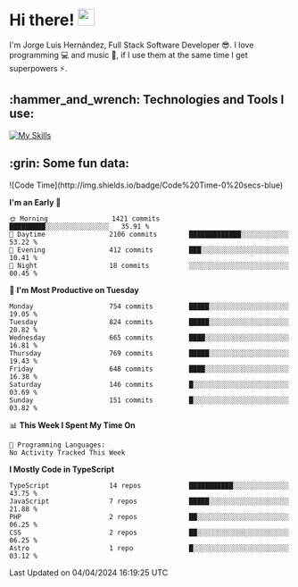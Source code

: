 <h1 align="left">
 <abc>
  <br>Hi there! <img src="https://user-images.githubusercontent.com/42378118/110234147-e3259600-7f4e-11eb-95be-0c4047144dea.gif" width="30"><br>
 </abc>
</h1>

I'm Jorge Luis Hernández, Full Stack Software Developer :sunglasses:. I love programming :computer: and music :musical_score:, if I use them at the same time I get superpowers :zap:. 


<h2 align="left">:hammer_and_wrench: Technologies and Tools I use:</h2>

[![My Skills](https://skillicons.dev/icons?i=js,ts,html,css,py,vue,react,next,nest,postgres,mysql)](https://skillicons.dev)

<h2 align="left">:grin: Some fun data:</h2>
<!--START_SECTION:waka-->
![Code Time](http://img.shields.io/badge/Code%20Time-0%20secs-blue)

**I'm an Early 🐤** 

```text
🌞 Morning                1421 commits        █████████░░░░░░░░░░░░░░░░   35.91 % 
🌆 Daytime                2106 commits        █████████████░░░░░░░░░░░░   53.22 % 
🌃 Evening                412 commits         ███░░░░░░░░░░░░░░░░░░░░░░   10.41 % 
🌙 Night                  18 commits          ░░░░░░░░░░░░░░░░░░░░░░░░░   00.45 % 
```
📅 **I'm Most Productive on Tuesday** 

```text
Monday                   754 commits         █████░░░░░░░░░░░░░░░░░░░░   19.05 % 
Tuesday                  824 commits         █████░░░░░░░░░░░░░░░░░░░░   20.82 % 
Wednesday                665 commits         ████░░░░░░░░░░░░░░░░░░░░░   16.81 % 
Thursday                 769 commits         █████░░░░░░░░░░░░░░░░░░░░   19.43 % 
Friday                   648 commits         ████░░░░░░░░░░░░░░░░░░░░░   16.38 % 
Saturday                 146 commits         █░░░░░░░░░░░░░░░░░░░░░░░░   03.69 % 
Sunday                   151 commits         █░░░░░░░░░░░░░░░░░░░░░░░░   03.82 % 
```


📊 **This Week I Spent My Time On** 

```text
💬 Programming Languages: 
No Activity Tracked This Week
```

**I Mostly Code in TypeScript** 

```text
TypeScript               14 repos            ███████████░░░░░░░░░░░░░░   43.75 % 
JavaScript               7 repos             █████░░░░░░░░░░░░░░░░░░░░   21.88 % 
PHP                      2 repos             ██░░░░░░░░░░░░░░░░░░░░░░░   06.25 % 
CSS                      2 repos             ██░░░░░░░░░░░░░░░░░░░░░░░   06.25 % 
Astro                    1 repo              █░░░░░░░░░░░░░░░░░░░░░░░░   03.12 % 
```




 Last Updated on 04/04/2024 16:19:25 UTC
<!--END_SECTION:waka-->
